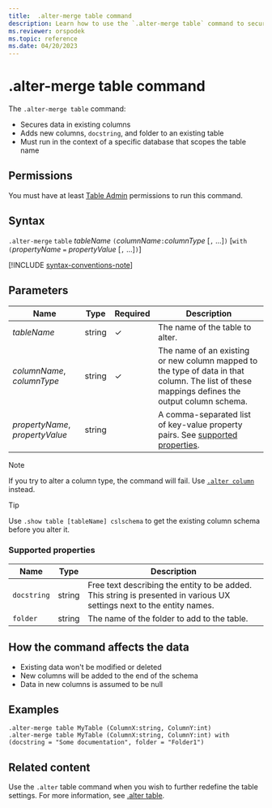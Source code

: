 ```yaml
---
title:  .alter-merge table command
description: Learn how to use the `.alter-merge table` command to secure data in existing columns or add new columns to an existing table.
ms.reviewer: orspodek
ms.topic: reference
ms.date: 04/20/2023
---
```

# .alter-merge table command

The `.alter-merge table` command:

* Secures data in existing columns
* Adds new columns, `docstring`, and folder to an existing table
* Must run in the context of a specific database that scopes the table name

## Permissions

You must have at least [Table Admin](access-control/role-based-access-control.md) permissions to run this command.

## Syntax

`.alter-merge` `table` *tableName* `(`*columnName*`:`*columnType* [`,` ...]`)`  [`with` `(`*propertyName* `=` *propertyValue* [`,` ...]`)`]

[!INCLUDE [syntax-conventions-note](../../includes/syntax-conventions-note.md)]

## Parameters

| Name | Type | Required | Description |
|--|--|--|--|
| *tableName* | string | &check; | The name of the table to alter. |
| *columnName*, *columnType* | string | &check; | The name of an existing or new column mapped to the type of data in that column. The list of these mappings defines the output column schema.|
| *propertyName*, *propertyValue* | string | | A comma-separated list of key-value property pairs. See [supported properties](#supported-properties).|

> [!NOTE]
> If you try to alter a column type, the command will fail. Use [`.alter column`](alter-column.md) instead.

> [!TIP]
> Use `.show table [tableName] cslschema` to get the existing column schema before you alter it.

### Supported properties

|Name|Type|Description|
|--|--|--|
|`docstring`|string|Free text describing the entity to be added. This string is presented in various UX settings next to the entity names.|
|`folder`|string|The name of the folder to add to the table.|

## How the command affects the data

* Existing data won't be modified or deleted
* New columns will be added to the end of the schema
* Data in new columns is assumed to be null

## Examples

```kusto
.alter-merge table MyTable (ColumnX:string, ColumnY:int) 
.alter-merge table MyTable (ColumnX:string, ColumnY:int) with (docstring = "Some documentation", folder = "Folder1")
```

## Related content

Use the `.alter` table command when you wish to further redefine the table settings. For more information, see [.alter table](../management/alter-table-command.md).
